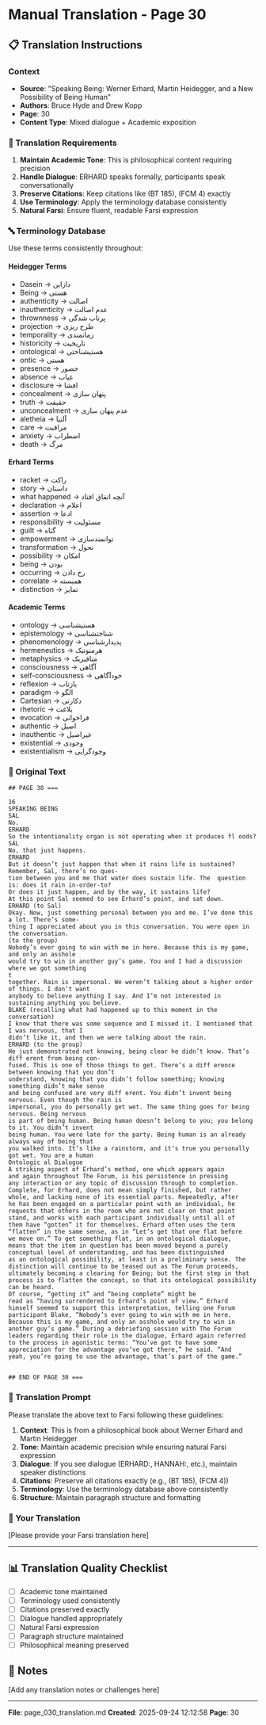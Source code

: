# Manual Translation - Page 30

## 📋 Translation Instructions

### Context
- **Source**: "Speaking Being: Werner Erhard, Martin Heidegger, and a New Possibility of Being Human"
- **Authors**: Bruce Hyde and Drew Kopp
- **Page**: 30
- **Content Type**: Mixed dialogue + Academic exposition

### 🎯 Translation Requirements

1. **Maintain Academic Tone**: This is philosophical content requiring precision
2. **Handle Dialogue**: ERHARD speaks formally, participants speak conversationally
3. **Preserve Citations**: Keep citations like (BT 185), (FCM 4) exactly
4. **Use Terminology**: Apply the terminology database consistently
5. **Natural Farsi**: Ensure fluent, readable Farsi expression

### 🔤 Terminology Database

Use these terms consistently throughout:

#### Heidegger Terms
- Dasein → دازاین
- Being → هستی
- authenticity → اصالت
- inauthenticity → عدم اصالت
- thrownness → پرتاب شدگی
- projection → طرح ریزی
- temporality → زمانمندی
- historicity → تاریخیت
- ontological → هستیشناختی
- ontic → هستی
- presence → حضور
- absence → غیاب
- disclosure → افشا
- concealment → پنهان سازی
- truth → حقیقت
- unconcealment → عدم پنهان سازی
- aletheia → آلتیا
- care → مراقبت
- anxiety → اضطراب
- death → مرگ

#### Erhard Terms
- racket → راکت
- story → داستان
- what happened → آنچه اتفاق افتاد
- declaration → اعلام
- assertion → ادعا
- responsibility → مسئولیت
- guilt → گناه
- empowerment → توانمندسازی
- transformation → تحول
- possibility → امکان
- being → بودن
- occurring → رخ دادن
- correlate → همبسته
- distinction → تمایز

#### Academic Terms
- ontology → هستیشناسی
- epistemology → شناختشناسی
- phenomenology → پدیدارشناسی
- hermeneutics → هرمنوتیک
- metaphysics → متافیزیک
- consciousness → آگاهی
- self-consciousness → خودآگاهی
- reflexion → بازتاب
- paradigm → الگو
- Cartesian → دکارتی
- rhetoric → بلاغت
- evocation → فراخوانی
- authentic → اصیل
- inauthentic → غیراصیل
- existential → وجودی
- existentialism → وجودگرایی


### 📝 Original Text

```
## PAGE 30 ===

16
SPEAKING BEING
SAL 
No.
ERHARD
So the intentionality organ is not operating when it produces fl oods?
SAL
No, that just happens.
ERHARD
But it doesn’t just happen that when it rains life is sustained? Remember, Sal, there’s no ques-
tion between you and me that water does sustain life. The  question is: does it rain in-order-to? 
Or does it just happen, and by the way, it sustains life?
At this point Sal seemed to see Erhard’s point, and sat down.
ERHARD (to Sal)
Okay. Now, just something personal between you and me. I’ve done this a lot. There’s some-
thing I appreciated about you in this conversation. You were open in the conversation.
(to the group)
Nobody’s ever going to win with me in here. Because this is my game, and only an asshole 
would try to win in another guy’s game. You and I had a discussion where we got something
t
together. Rain is impersonal. We weren’t talking about a higher order of things. I don’t want 
anybody to believe anything I say. And I’m not interested in sustaining anything you believe.
BLAKE (recalling what had happened up to this moment in the conversation)
I know that there was some sequence and I missed it. I mentioned that I was nervous, that I 
didn’t like it, and then we were talking about the rain.
ERHARD (to the group)
He just demonstrated not knowing, being clear he didn’t know. That’s diff erent from being con-
fused. This is one of those things to get. There’s a diff erence between knowing that you don’t
understand, knowing that you didn’t follow something; knowing something didn’t make sense 
and being confused are very diff erent. You didn’t invent being nervous. Even though the rain is 
impersonal, you do personally get wet. The same thing goes for being nervous. Being nervous 
is part of being human. Being human doesn’t belong to you; you belong to it. You didn’t invent 
being human. You were late for the party. Being human is an already always way of being that
you walked into. It’s like a rainstorm, and it’s true you personally got wet. You are a human
Ontologic al Dialogue
A striking aspect of Erhard’s method, one which appears again 
and again throughout The Forum, is his persistence in pressing 
any interaction or any topic of discussion through to completion. 
Complete, for Erhard, does not mean simply finished, but rather 
whole, and lacking none of its essential parts. Repeatedly, after 
he has been engaged on a particular point with an individual, he 
requests that others in the room who are not clear on that point 
stand, and works with each participant individually until all of 
them have “gotten” it for themselves. Erhard often uses the term 
“flatten” in the same sense, as in “Let’s get that one flat before 
we move on.” To get something flat, in an ontological dialogue, 
means that the item in question has been moved beyond a purely
conceptual level of understanding, and has been distinguished 
as an ontological possibility, at least in a preliminary sense. The
distinction will continue to be teased out as The Forum proceeds, 
ultimately becoming a clearing for Being; but the first step in that 
process is to flatten the concept, so that its ontological possibility 
can be heard. 
Of course, “getting it” and “being complete” might be 
read as “having surrendered to Erhard’s point of view.” Erhard 
himself seemed to support this interpretation, telling one Forum 
participant Blake, “Nobody’s ever going to win with me in here. 
Because this is my game, and only an asshole would try to win in 
another guy’s game.” During a debriefing session with The Forum 
leaders regarding their role in the dialogue, Erhard again referred 
to the process in agonistic terms: “You’ve got to have some 
appreciation for the advantage you’ve got there,” he said. “And 
yeah, you’re going to use the advantage, that’s part of the game.”


## END OF PAGE 30 ===
```

### 🤖 Translation Prompt

Please translate the above text to Farsi following these guidelines:

1. **Context**: This is from a philosophical book about Werner Erhard and Martin Heidegger
2. **Tone**: Maintain academic precision while ensuring natural Farsi expression
3. **Dialogue**: If you see dialogue (ERHARD:, HANNAH:, etc.), maintain speaker distinctions
4. **Citations**: Preserve all citations exactly (e.g., (BT 185), (FCM 4))
5. **Terminology**: Use the terminology database above consistently
6. **Structure**: Maintain paragraph structure and formatting

### 📄 Your Translation

[Please provide your Farsi translation here]

---

## 📊 Translation Quality Checklist

- [ ] Academic tone maintained
- [ ] Terminology used consistently
- [ ] Citations preserved exactly
- [ ] Dialogue handled appropriately
- [ ] Natural Farsi expression
- [ ] Paragraph structure maintained
- [ ] Philosophical meaning preserved

## 📝 Notes

[Add any translation notes or challenges here]

---

**File**: page_030_translation.md
**Created**: 2025-09-24 12:12:58
**Page**: 30
